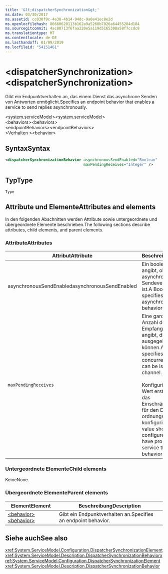 ```yaml
---
title: '&lt;dispatcherSynchronization&gt;'
ms.date: 03/30/2017
ms.assetid: cc030f9c-4e38-4b14-94dc-9a0e41ec8e2d
ms.openlocfilehash: 86660620113b162a9a5260b7026a64455284d184
ms.sourcegitcommit: 4ac80713f6faa220e5a119d5165308a58f7ccdc8
ms.translationtype: MT
ms.contentlocale: de-DE
ms.lasthandoff: 01/09/2019
ms.locfileid: "54151461"
---
```

# <a name="ltdispatchersynchronizationgt"></a><span data-ttu-id="9ed67-102">&lt;dispatcherSynchronization&gt;</span><span class="sxs-lookup"><span data-stu-id="9ed67-102">&lt;dispatcherSynchronization&gt;</span></span>
  
<span data-ttu-id="9ed67-103">Gibt ein Endpunktverhalten an, das einem Dienst das asynchrone Senden von Antworten ermöglicht.</span><span class="sxs-lookup"><span data-stu-id="9ed67-103">Specifies an endpoint behavior that enables a service to send replies asynchronously.</span></span>  
  
<span data-ttu-id="9ed67-104">\<system.serviceModel></span><span class="sxs-lookup"><span data-stu-id="9ed67-104">\<system.serviceModel></span></span>  
<span data-ttu-id="9ed67-105">\<behaviors></span><span class="sxs-lookup"><span data-stu-id="9ed67-105">\<behaviors></span></span>  
<span data-ttu-id="9ed67-106">\<endpointBehaviors></span><span class="sxs-lookup"><span data-stu-id="9ed67-106">\<endpointBehaviors></span></span>  
<span data-ttu-id="9ed67-107">\<Verhalten ></span><span class="sxs-lookup"><span data-stu-id="9ed67-107">\<behavior></span></span>  
  
## <a name="syntax"></a><span data-ttu-id="9ed67-108">Syntax</span><span class="sxs-lookup"><span data-stu-id="9ed67-108">Syntax</span></span>  
  
```xml  
<dispatcherSynchronizationBehavior asynchronousSendEnabled="Boolean"
                                   maxPendingReceives="Integer" />
```  
  
## <a name="type"></a><span data-ttu-id="9ed67-109">Typ</span><span class="sxs-lookup"><span data-stu-id="9ed67-109">Type</span></span>  
  
`Type`  
  
## <a name="attributes-and-elements"></a><span data-ttu-id="9ed67-110">Attribute und Elemente</span><span class="sxs-lookup"><span data-stu-id="9ed67-110">Attributes and elements</span></span>  
  
<span data-ttu-id="9ed67-111">In den folgenden Abschnitten werden Attribute sowie untergeordnete und übergeordnete Elemente beschrieben.</span><span class="sxs-lookup"><span data-stu-id="9ed67-111">The following sections describe attributes, child elements, and parent elements.</span></span>  
  
### <a name="attributes"></a><span data-ttu-id="9ed67-112">Attribute</span><span class="sxs-lookup"><span data-stu-id="9ed67-112">Attributes</span></span>

| <span data-ttu-id="9ed67-113">Attribut</span><span class="sxs-lookup"><span data-stu-id="9ed67-113">Attribute</span></span>               | <span data-ttu-id="9ed67-114">Beschreibung</span><span class="sxs-lookup"><span data-stu-id="9ed67-114">Description</span></span>       |
| ----------------------- | ----------------- |
| <span data-ttu-id="9ed67-115">asynchronousSendEnabled</span><span class="sxs-lookup"><span data-stu-id="9ed67-115">asynchronousSendEnabled</span></span> | <span data-ttu-id="9ed67-116">Ein boolescher Wert, der angibt, ob das asynchrone Sendeverhalten aktiviert ist.</span><span class="sxs-lookup"><span data-stu-id="9ed67-116">A Boolean that specifies whether asynchronous send behavior is enabled.</span></span> |
| `maxPendingReceives`    | <span data-ttu-id="9ed67-117">Eine ganze Zahl, die die Anzahl der gleichzeitigen Empfangsvorgänge angibt, die auf dem Kanal ausgegeben werden können.</span><span class="sxs-lookup"><span data-stu-id="9ed67-117">An integer that specifies the number of concurrent receives that can be issued on the channel.</span></span><br /><br /> <span data-ttu-id="9ed67-118">Konfigurieren Sie diesen Wert erst, nachdem Sie das Einschränkungsverhalten für den Dienst ordnungsgemäß konfiguriert haben.</span><span class="sxs-lookup"><span data-stu-id="9ed67-118">This value should be configured only after you have properly configured service throttling behavior.</span></span> |

### <a name="child-elements"></a><span data-ttu-id="9ed67-119">Untergeordnete Elemente</span><span class="sxs-lookup"><span data-stu-id="9ed67-119">Child elements</span></span>

<span data-ttu-id="9ed67-120">Keine</span><span class="sxs-lookup"><span data-stu-id="9ed67-120">None.</span></span>

### <a name="parent-elements"></a><span data-ttu-id="9ed67-121">Übergeordnete Elemente</span><span class="sxs-lookup"><span data-stu-id="9ed67-121">Parent elements</span></span>

| <span data-ttu-id="9ed67-122">Element</span><span class="sxs-lookup"><span data-stu-id="9ed67-122">Element</span></span> | <span data-ttu-id="9ed67-123">Beschreibung</span><span class="sxs-lookup"><span data-stu-id="9ed67-123">Description</span></span> |  
| ------- | ----------- |  
| [<span data-ttu-id="9ed67-124">\<behavior></span><span class="sxs-lookup"><span data-stu-id="9ed67-124">\<behavior></span></span>](../../../../../docs/framework/configure-apps/file-schema/wcf/behavior-of-endpointbehaviors.md)|<span data-ttu-id="9ed67-125">Gibt ein Endpunktverhalten an.</span><span class="sxs-lookup"><span data-stu-id="9ed67-125">Specifies an endpoint behavior.</span></span> |

## <a name="see-also"></a><span data-ttu-id="9ed67-126">Siehe auch</span><span class="sxs-lookup"><span data-stu-id="9ed67-126">See also</span></span>

 <span data-ttu-id="9ed67-127"><xref:System.ServiceModel.Configuration.DispatcherSynchronizationElement> <xref:System.ServiceModel.Description.DispatcherSynchronizationBehavior></span><span class="sxs-lookup"><span data-stu-id="9ed67-127"><xref:System.ServiceModel.Configuration.DispatcherSynchronizationElement> <xref:System.ServiceModel.Description.DispatcherSynchronizationBehavior></span></span>
